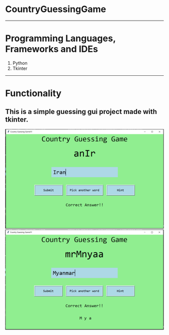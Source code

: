 # CountryGuessingGame

-----------------------------------------------------------------------------------------------------------------------------------------------------------------------------------
# Programming Languages, Frameworks and IDEs
1. Python
2. Tkinter
-----------------------------------------------------------------------------------------------------------------------------------------------------------------------------------
# Functionality
## This is a simple guessing gui project made with tkinter.
![Alt text](snaps/country_guessing.jpg?raw=true "Title")
![Alt text](snaps/country2.jpg?raw=true "Title")
